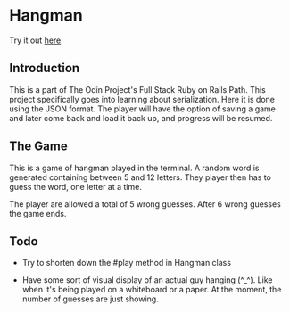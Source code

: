 # Hangman

Try it out [here](https://replit.com/@Nudd3/hangman#lib/main.rb)

## Introduction
This is a part of The Odin Project's Full Stack Ruby on Rails Path. This project specifically goes into learning about serialization. Here it is done using the JSON format.
The player will have the option of saving a game and later come back and load it back up, and progress will be resumed. 

## The Game
This is a game of hangman played in the terminal.
A random word is generated containing between 5 and 12 letters. They player then has to guess the word, one letter at a time.

The player are allowed a total of 5 wrong guesses. After 6 wrong guesses the game ends. 

## Todo 
* Try to shorten down the #play method in Hangman class

* Have  some sort of visual display of an actual guy hanging (^_^). Like when it's being played on a whiteboard or a paper. At the moment, the number of guesses are just showing. 